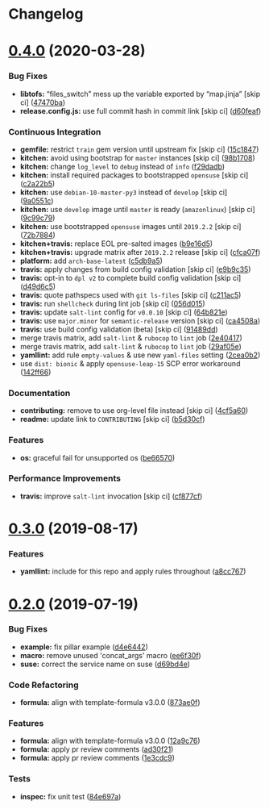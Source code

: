 # Changelog

# [0.4.0](https://github.com/saltstack-formulas/sysstat-formula/compare/v0.3.0...v0.4.0) (2020-03-28)


### Bug Fixes

* **libtofs:** “files_switch” mess up the variable exported by “map.jinja” [skip ci] ([47470ba](https://github.com/saltstack-formulas/sysstat-formula/commit/47470ba27415b0bee3e0244d236bb86b11593c7f))
* **release.config.js:** use full commit hash in commit link [skip ci] ([d60feaf](https://github.com/saltstack-formulas/sysstat-formula/commit/d60feaf42abd27c4bd3d178cc8f6c091d759af7a))


### Continuous Integration

* **gemfile:** restrict `train` gem version until upstream fix [skip ci] ([15c1847](https://github.com/saltstack-formulas/sysstat-formula/commit/15c184760f62c8094e1c2c1057f0f5817fb60571))
* **kitchen:** avoid using bootstrap for `master` instances [skip ci] ([98b1708](https://github.com/saltstack-formulas/sysstat-formula/commit/98b1708327b9c6155512527d27c5119fe9217f2d))
* **kitchen:** change `log_level` to `debug` instead of `info` ([f29dadb](https://github.com/saltstack-formulas/sysstat-formula/commit/f29dadb2462299f543af5b1fa4bd5b7b51dcd2f6))
* **kitchen:** install required packages to bootstrapped `opensuse` [skip ci] ([c2a22b5](https://github.com/saltstack-formulas/sysstat-formula/commit/c2a22b54b58f76703209c5a5da37a779ac459cba))
* **kitchen:** use `debian-10-master-py3` instead of `develop` [skip ci] ([9a0551c](https://github.com/saltstack-formulas/sysstat-formula/commit/9a0551cde11224a829b912d43bc5063e2671323a))
* **kitchen:** use `develop` image until `master` is ready (`amazonlinux`) [skip ci] ([9c99c79](https://github.com/saltstack-formulas/sysstat-formula/commit/9c99c79426aac0e1085a4e32d59efcf4c9d6c09a))
* **kitchen:** use bootstrapped `opensuse` images until `2019.2.2` [skip ci] ([72b7884](https://github.com/saltstack-formulas/sysstat-formula/commit/72b7884ddba7a3d423af5ced968c5b2d2f87d231))
* **kitchen+travis:** replace EOL pre-salted images ([b9e16d5](https://github.com/saltstack-formulas/sysstat-formula/commit/b9e16d5a3760f4651919b2a2d132a9574d162925))
* **kitchen+travis:** upgrade matrix after `2019.2.2` release [skip ci] ([cfca07f](https://github.com/saltstack-formulas/sysstat-formula/commit/cfca07f9abcf784dd335e703e90ecfbf95488e37))
* **platform:** add `arch-base-latest` ([c5db9a5](https://github.com/saltstack-formulas/sysstat-formula/commit/c5db9a54b6c3958eb4ced5c3a91ea982612b4bb1))
* **travis:** apply changes from build config validation [skip ci] ([e9b9c35](https://github.com/saltstack-formulas/sysstat-formula/commit/e9b9c351d496acf7a1c328e42d4bb58c5eb5c278))
* **travis:** opt-in to `dpl v2` to complete build config validation [skip ci] ([d49d6c5](https://github.com/saltstack-formulas/sysstat-formula/commit/d49d6c51e340f5d9b5fe8e6517cee507f77ec937))
* **travis:** quote pathspecs used with `git ls-files` [skip ci] ([c211ac5](https://github.com/saltstack-formulas/sysstat-formula/commit/c211ac523a7df476411a584f1a93d42388d3d424))
* **travis:** run `shellcheck` during lint job [skip ci] ([056d015](https://github.com/saltstack-formulas/sysstat-formula/commit/056d015f18e1cf21ef790af3e7e924667522c273))
* **travis:** update `salt-lint` config for `v0.0.10` [skip ci] ([64b821e](https://github.com/saltstack-formulas/sysstat-formula/commit/64b821e19725db93f3c0b5b2aea722c352621ab7))
* **travis:** use `major.minor` for `semantic-release` version [skip ci] ([ca4508a](https://github.com/saltstack-formulas/sysstat-formula/commit/ca4508ae0180e906f7b668b0031302750e580dd9))
* **travis:** use build config validation (beta) [skip ci] ([91489dd](https://github.com/saltstack-formulas/sysstat-formula/commit/91489dd175bf0138ffc0f30d99a1f83497d808d8))
* merge travis matrix, add `salt-lint` & `rubocop` to `lint` job ([2e40417](https://github.com/saltstack-formulas/sysstat-formula/commit/2e40417837a791a61f39266b9ce858340bd6d62d))
* merge travis matrix, add `salt-lint` & `rubocop` to `lint` job ([29af05e](https://github.com/saltstack-formulas/sysstat-formula/commit/29af05ef16824245dd989d6f81bf1d673f5f7f4a))
* **yamllint:** add rule `empty-values` & use new `yaml-files` setting ([2cea0b2](https://github.com/saltstack-formulas/sysstat-formula/commit/2cea0b2894a7bc941cb11e46a896f3258a193c38))
* use `dist: bionic` & apply `opensuse-leap-15` SCP error workaround ([142ff66](https://github.com/saltstack-formulas/sysstat-formula/commit/142ff661eb07b4911e65e46240076c3b48ba6953))


### Documentation

* **contributing:** remove to use org-level file instead [skip ci] ([4cf5a60](https://github.com/saltstack-formulas/sysstat-formula/commit/4cf5a60f5946056a6e5c4db19b7f1fd1724936db))
* **readme:** update link to `CONTRIBUTING` [skip ci] ([b5d30cf](https://github.com/saltstack-formulas/sysstat-formula/commit/b5d30cf8e99012c182c09c8ca5988dc32247534e))


### Features

* **os:** graceful fail for unsupported os ([be66570](https://github.com/saltstack-formulas/sysstat-formula/commit/be66570a0b0baa8b24b2fa46127e63ae28aa39e9))


### Performance Improvements

* **travis:** improve `salt-lint` invocation [skip ci] ([cf877cf](https://github.com/saltstack-formulas/sysstat-formula/commit/cf877cf4c79358b5f0265f5f19b9c2be41e39e29))

# [0.3.0](https://github.com/saltstack-formulas/sysstat-formula/compare/v0.2.0...v0.3.0) (2019-08-17)


### Features

* **yamllint:** include for this repo and apply rules throughout ([a8cc767](https://github.com/saltstack-formulas/sysstat-formula/commit/a8cc767))

# [0.2.0](https://github.com/saltstack-formulas/sysstat-formula/compare/v0.1.0...v0.2.0) (2019-07-19)


### Bug Fixes

* **example:** fix pillar example ([d4e6442](https://github.com/saltstack-formulas/sysstat-formula/commit/d4e6442))
* **macro:** remove unused 'concat_args' macro ([ee6f30f](https://github.com/saltstack-formulas/sysstat-formula/commit/ee6f30f))
* **suse:** correct the service name on suse ([d69bd4e](https://github.com/saltstack-formulas/sysstat-formula/commit/d69bd4e))


### Code Refactoring

* **formula:** align with template-formula v3.0.0 ([873ae0f](https://github.com/saltstack-formulas/sysstat-formula/commit/873ae0f))


### Features

* **formula:** align with template-formula v3.0.0 ([12a9c76](https://github.com/saltstack-formulas/sysstat-formula/commit/12a9c76))
* **formula:** apply pr review comments ([ad30f21](https://github.com/saltstack-formulas/sysstat-formula/commit/ad30f21))
* **formula:** apply pr review comments ([1e3cdc9](https://github.com/saltstack-formulas/sysstat-formula/commit/1e3cdc9))


### Tests

* **inspec:** fix unit test ([84e697a](https://github.com/saltstack-formulas/sysstat-formula/commit/84e697a))
